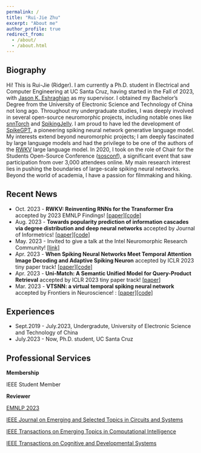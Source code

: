 ```yaml
---
permalink: /
title: "Rui-Jie Zhu"
excerpt: "About me"
author_profile: true
redirect_from: 
  - /about/
  - /about.html
---
```


Biography
------
Hi! This is Rui-Jie (Ridger). I am currently a Ph.D. student in Electrical and Computer Engineering at UC Santa Cruz, having started in the Fall of 2023, with [Jason K. Eshraghian](https://ncg.ucsc.edu/jason-eshraghian-bio/) as my supervisor. I obtained my Bachelor’s Degree from the University of Electronic Science and Technology of China not long ago. Throughout my undergraduate studies, I was deeply involved in several open-source neuromorphic projects, including notable ones like [snnTorch](https://github.com/jeshraghian/snntorch) and [SpikingJelly](https://github.com/fangwei123456/spikingjelly). I am proud to have led the development of [SpikeGPT](https://github.com/ridgerchu/SpikeGPT), a pioneering spiking neural network generative language model. My interests extend beyond neuromorphic projects; I am deeply fascinated by large language models and had the privilege to be one of the authors of the [RWKV](https://github.com/BlinkDL/RWKV-LM) large language model. In 2020, I took on the role of Chair for the Students Open-Source Conference ([sosconf](https://sosconf.org)), a significant event that saw participation from over 3,000 attendees online. My main research interest lies in pushing the boundaries of large-scale spiking neural networks. Beyond the world of academia, I have a passion for filmmaking and hiking.

Recent News
------
- Oct. 2023 - **RWKV: Reinventing RNNs for the Transformer Era** accepted by 2023 EMNLP Findings! [[paper]](https://arxiv.org/abs/2305.13048)[[code]](https://github.com/BlinkDL/RWKV-LM)
- Aug. 2023 - **Towards popularity prediction of information cascades via degree distribution and deep neural networks** accepted by Journal of Informetrics! [[paper]](https://www.sciencedirect.com/science/article/pii/S175115772300038X)[[code]](https://github.com/tmacmilan/CasDENN)
- May. 2023 - Invited to give a talk at the Intel Neuromorphic Research Community! [[link]](https://intel-ncl.atlassian.net/wiki/spaces/INRC/blog/2023/05/24/1933738007/INRC+Forum+May+30th+Jason+Eshraghian+Ruijie+Zhu)
- Apr. 2023 - **When Spiking Neural Networks Meet Temporal Attention Image Decoding and Adaptive Spiking Neuron** accepted by ICLR 2023 tiny paper track! [[paper]](https://openreview.net/forum?id=MuOFB0LQKcy)[[code]](https://github.com/bollossom/ICLR_TINY_SNN)
- Apr. 2023 - **Uni-Match: A Semantic Unified Model for Query-Product Retrieval** accepted by ICLR 2023 tiny paper track! [[paper]](https://openreview.net/forum?id=91Bcj6sgcxt)
- Mar. 2023 - **VTSNN: a virtual temporal spiking neural network** accepted by Frontiers in Neuroscience! : [[paper]](https://www.frontiersin.org/journals/neuroscience)[[code]](https://github.com/bollossom/VTSNN)

Experiences
------
- Sept.2019 - July.2023, Undergradute, University of Electronic Science and Technology of China
- July.2023 - Now, Ph.D. student, UC Santa Cruz

Professional Services
------
**Membership**

IEEE Student Member

**Reviewer**

[EMNLP 2023](https://2023.emnlp.org/)

[IEEE Journal on Emerging and Selected Topics in Circuits and Systems](https://ieeexplore.ieee.org/xpl/RecentIssue.jsp?punumber=5503868)

[IEEE Transactions on Emerging Topics in Computational Intelligence](https://ieeexplore.ieee.org/xpl/RecentIssue.jsp?punumber=7433297)

[IEEE Transactions on Cognitive and Developmental Systems](https://ieeexplore.ieee.org/xpl/RecentIssue.jsp?punumber=7274989)



